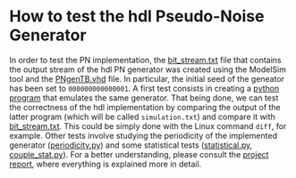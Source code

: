 # How to test the hdl Pseudo-Noise Generator
In order to test the PN implementation, the [bit_stream.txt](https://github.com/ariannagavioli/PNG/blob/master/Test%20Material/bit_stream.txt) file that contains the output stream of the hdl PN generator was created using the ModelSim tool and the [PNgenTB.vhd](https://github.com/ariannagavioli/PNG/blob/master/hdl/PNgenTB.vhd) file. In particular, the initial seed of the geneator has been set to `000000000000001`.
A first test consists in creating a [python program](https://github.com/ariannagavioli/PNG/blob/master/Test%20Material/simulation.py) that emulates the same generator. That being done, we can test the correctness of the hdl implementation by comparing the output of the latter program (which will be called `simulation.txt`) and compare it with [bit_stream.txt](https://github.com/ariannagavioli/PNG/blob/master/Test%20Material/bit_stream.txt). This could be simply done with the Linux command `diff`, for example.
Other tests involve studying the periodicity of the implemented generator ([periodicity.py](https://github.com/ariannagavioli/PNG/blob/master/Test%20Material/periodicity.py)) and some statistical tests ([statistical.py](https://github.com/ariannagavioli/PNG/blob/master/Test%20Material/statistical.py), [couple_stat.py](https://github.com/ariannagavioli/PNG/blob/master/Test%20Material/couple_stat.py)).
For a better understanding, please consult the [project report](https://github.com/ariannagavioli/PNG/blob/master/Report.pdf), where everything is explained more in detail.

